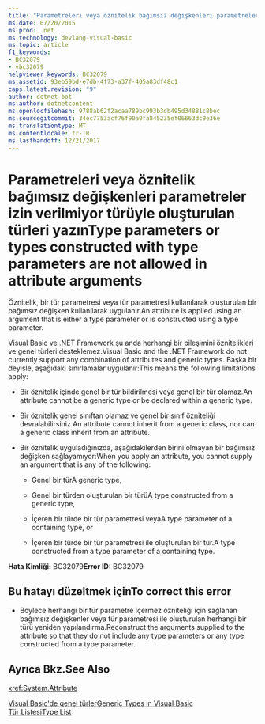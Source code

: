 ```yaml
---
title: "Parametreleri veya öznitelik bağımsız değişkenleri parametreler izin verilmiyor türüyle oluşturulan türleri yazın"
ms.date: 07/20/2015
ms.prod: .net
ms.technology: devlang-visual-basic
ms.topic: article
f1_keywords:
- BC32079
- vbc32079
helpviewer_keywords: BC32079
ms.assetid: 93eb59bd-e7db-4f73-a37f-405a83df48c1
caps.latest.revision: "9"
author: dotnet-bot
ms.author: dotnetcontent
ms.openlocfilehash: 9788ab62f2acaa789bc993b3db495d34881c8bec
ms.sourcegitcommit: 34ec7753acf76f90a0fa845235ef06663dc9e36e
ms.translationtype: MT
ms.contentlocale: tr-TR
ms.lasthandoff: 12/21/2017
---
```

# <a name="type-parameters-or-types-constructed-with-type-parameters-are-not-allowed-in-attribute-arguments"></a><span data-ttu-id="b6883-102">Parametreleri veya öznitelik bağımsız değişkenleri parametreler izin verilmiyor türüyle oluşturulan türleri yazın</span><span class="sxs-lookup"><span data-stu-id="b6883-102">Type parameters or types constructed with type parameters are not allowed in attribute arguments</span></span>
<span data-ttu-id="b6883-103">Öznitelik, bir tür parametresi veya tür parametresi kullanılarak oluşturulan bir bağımsız değişken kullanılarak uygulanır.</span><span class="sxs-lookup"><span data-stu-id="b6883-103">An attribute is applied using an argument that is either a type parameter or is constructed using a type parameter.</span></span>  
  
 <span data-ttu-id="b6883-104">Visual Basic ve .NET Framework şu anda herhangi bir bileşimini öznitelikleri ve genel türleri desteklemez.</span><span class="sxs-lookup"><span data-stu-id="b6883-104">Visual Basic and the .NET Framework do not currently support any combination of attributes and generic types.</span></span> <span data-ttu-id="b6883-105">Başka bir deyişle, aşağıdaki sınırlamalar uygulanır:</span><span class="sxs-lookup"><span data-stu-id="b6883-105">This means the following limitations apply:</span></span>  
  
-   <span data-ttu-id="b6883-106">Bir öznitelik içinde genel bir tür bildirilmesi veya genel bir tür olamaz.</span><span class="sxs-lookup"><span data-stu-id="b6883-106">An attribute cannot be a generic type or be declared within a generic type.</span></span>  
  
-   <span data-ttu-id="b6883-107">Bir öznitelik genel sınıftan olamaz ve genel bir sınıf özniteliği devralabilirsiniz.</span><span class="sxs-lookup"><span data-stu-id="b6883-107">An attribute cannot inherit from a generic class, nor can a generic class inherit from an attribute.</span></span>  
  
-   <span data-ttu-id="b6883-108">Bir öznitelik uyguladığınızda, aşağıdakilerden birini olmayan bir bağımsız değişken sağlayamıyor:</span><span class="sxs-lookup"><span data-stu-id="b6883-108">When you apply an attribute, you cannot supply an argument that is any of the following:</span></span>  
  
    -   <span data-ttu-id="b6883-109">Genel bir tür</span><span class="sxs-lookup"><span data-stu-id="b6883-109">A generic type,</span></span>  
  
    -   <span data-ttu-id="b6883-110">Genel bir türden oluşturulan bir türü</span><span class="sxs-lookup"><span data-stu-id="b6883-110">A type constructed from a generic type,</span></span>  
  
    -   <span data-ttu-id="b6883-111">İçeren bir türde bir tür parametresi veya</span><span class="sxs-lookup"><span data-stu-id="b6883-111">A type parameter of a containing type, or</span></span>  
  
    -   <span data-ttu-id="b6883-112">İçeren bir türde bir tür parametresi ile oluşturulan bir tür.</span><span class="sxs-lookup"><span data-stu-id="b6883-112">A type constructed from a type parameter of a containing type.</span></span>  
  
 <span data-ttu-id="b6883-113">**Hata Kimliği:** BC32079</span><span class="sxs-lookup"><span data-stu-id="b6883-113">**Error ID:** BC32079</span></span>  
  
## <a name="to-correct-this-error"></a><span data-ttu-id="b6883-114">Bu hatayı düzeltmek için</span><span class="sxs-lookup"><span data-stu-id="b6883-114">To correct this error</span></span>  
  
-   <span data-ttu-id="b6883-115">Böylece herhangi bir tür parametre içermez özniteliği için sağlanan bağımsız değişkenler veya tür parametresi ile oluşturulan herhangi bir türü yeniden yapılandırma.</span><span class="sxs-lookup"><span data-stu-id="b6883-115">Reconstruct the arguments supplied to the attribute so that they do not include any type parameters or any type constructed from a type parameter.</span></span>  
  
## <a name="see-also"></a><span data-ttu-id="b6883-116">Ayrıca Bkz.</span><span class="sxs-lookup"><span data-stu-id="b6883-116">See Also</span></span>  
 <xref:System.Attribute>  
   
 [<span data-ttu-id="b6883-117">Visual Basic'de genel türler</span><span class="sxs-lookup"><span data-stu-id="b6883-117">Generic Types in Visual Basic</span></span>](../../visual-basic/programming-guide/language-features/data-types/generic-types.md)  
 [<span data-ttu-id="b6883-118">Tür Listesi</span><span class="sxs-lookup"><span data-stu-id="b6883-118">Type List</span></span>](../../visual-basic/language-reference/statements/type-list.md)
